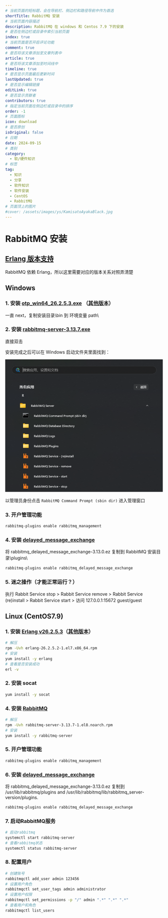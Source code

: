 ```yaml
---
# 当前页面的短标题，会在导航栏、侧边栏和路径导航中作为首选
shortTitle: RabbitMQ 安装
# 当前页面内容描述
description: RabbitMQ 在 windows 和 Centos 7.9 下的安装
# 是否在侧边栏或目录中索引当前页面
index: true
# 当前页面是否开启评论功能
comment: true
# 是否将该文章添加至文章列表中
article: true
# 是否将该文章添加至时间线中
timeline: true
# 是否显示页面最后更新时间
lastUpdated: true
# 是否显示编辑链接
editLink: true
# 是否显示贡献者
contributors: true
# 指定当前页面在侧边栏或目录中的排序
order: -1
# 页面图标
icon: download
# 是否原创
isOriginal: false
# 日期
date: 2024-09-15
# 类别
category:
  - 软/硬件知识
# 标签
tag:
  - 知识
  - 分享
  - 软件知识
  - 软件安装
  - CentOS
  - RabbitMQ
# 页面顶上的图片
#cover: /assets/images/ys/KamisatoAyakaBlack.jpg
---
```


# RabbitMQ 安装

## [Erlang 版本支持](https://www.rabbitmq.com/docs/which-erlang)

RabbitMQ 依赖 Erlang，所以这里需要对应的版本关系对照弄清楚

## Windows

### 1. 安装 [otp_win64_26.2.5.3.exe](https://github.com/erlang/otp/releases/download/OTP-26.2.5.3/otp_win64_26.2.5.3.exe) （[其他版本](https://erlang.org/download/otp_versions_tree.html)）
   
一直 next，复制安装目录\bin 到 环境变量 path\

### 2. 安装 [rabbitmq-server-3.13.7.exe](https://github.com/rabbitmq/rabbitmq-server/releases/download/v3.13.7/rabbitmq-server-3.13.7.exe)

直接双击

安装完成之后可以在 Windows 启动文件夹里面找到：

![RabbitMQ管理文件夹](/assets/images/blog/rabbit_windows_manage_dir.png)

以管理员身份点击 `RabbitMQ Command Prompt (sbin dir)` 进入管理窗口

### 3. 开户管理功能   
   
```bash
rabbitmq-plugins enable rabbitmq_management
```

### 4. 安装 [delayed_message_exchange](https://github.com/rabbitmq/rabbitmq-delayed-message-exchange/releases/download/v3.13.0/rabbitmq_delayed_message_exchange-3.13.0.ez) 

将 rabbitmq_delayed_message_exchange-3.13.0.ez 复制到 RabbitMQ 安装目录\plugins\

```bash
rabbitmq-plugins enable rabbitmq_delayed_message_exchange
```

### 5. 迷之操作（才能正常运行？）
   
执行 Rabbit Service stop > Rabbit Service remove > Rabbit Service (re)install > Rabbit Service start > 访问 127.0.0.1:15672 guest/guest

## Linux (CentOS7.9)

### 1. 安装 [Erlang v26.2.5.3](https://github.com/rabbitmq/erlang-rpm/releases/tag/v26.2.5.3)（[其他版本](https://github.com/rabbitmq/erlang-rpm/releases)）

```bash
# 解压
rpm -Uvh erlang-26.2.5.2-1.el7.x86_64.rpm
# 安装
yum install -y erlang
# 查看是否安装成功
erl -v
```

### 2. 安装 socat

```bash
yum install -y socat
```

### 4. 安装 [RabbitMQ](https://github.com/rabbitmq/rabbitmq-server/releases/download/v3.13.7/rabbitmq-server-3.13.7-1.el8.noarch.rpm)

```bash
# 解压
rpm -Uvh rabbitmq-server-3.13.7-1.el8.noarch.rpm
# 安装
yum install -y rabbitmq-server
```

### 5. 开户管理功能

```bash
rabbitmq-plugins enable rabbitmq_management
```

### 6. 安装 [delayed_message_exchange](https://github.com/rabbitmq/rabbitmq-delayed-message-exchange/releases/download/v3.13.0/rabbitmq_delayed_message_exchange-3.13.0.ez)

将 rabbitmq_delayed_message_exchange-3.13.0.ez 复制到 /usr/lib/rabbitmq/plugins and /usr/lib/rabbitmq/lib/rabbitmq_server-version/plugins.

```bash
rabbitmq-plugins enable rabbitmq_delayed_message_exchange
```

### 7. 启动RabbitMQ服务

```bash
# 启动rabbitmq
systemctl start rabbitmq-server
# 查看rabbitmq状态
systemctl status rabbitmq-server
```

### 8. 配置用户

```bash
# 创建账号
rabbitmqctl add_user admin 123456
# 设置用户角色
rabbitmqctl set_user_tags admin administrator
# 设置用户权限
rabbitmqctl set_permissions -p "/" admin ".*" ".*" ".*"
# 查看用户和角色
rabbitmqctl list_users

```

